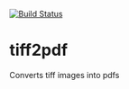[![Build Status](https://travis-ci.org/cwhite911/tiff2pdf.svg)](https://travis-ci.org/cwhite911/tiff2pdf)

# tiff2pdf
Converts tiff images into pdfs
